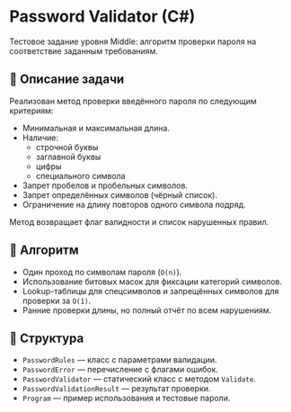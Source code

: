 # Password Validator (C#)

Тестовое задание уровня Middle: алгоритм проверки пароля на соответствие заданным требованиям.

## 📌 Описание задачи

Реализован метод проверки введённого пароля по следующим критериям:

- Минимальная и максимальная длина.
- Наличие:
  - строчной буквы
  - заглавной буквы
  - цифры
  - специального символа
- Запрет пробелов и пробельных символов.
- Запрет определённых символов (чёрный список).
- Ограничение на длину повторов одного символа подряд.

Метод возвращает флаг валидности и список нарушенных правил.

## 🧠 Алгоритм

- Один проход по символам пароля (`O(n)`).
- Использование битовых масок для фиксации категорий символов.
- Lookup-таблицы для спецсимволов и запрещённых символов для проверки за `O(1)`.
- Ранние проверки длины, но полный отчёт по всем нарушениям.

## 📂 Структура

- `PasswordRules` — класс с параметрами валидации.
- `PasswordError` — перечисление с флагами ошибок.
- `PasswordValidator` — статический класс с методом `Validate`.
- `PasswordValidationResult` — результат проверки.
- `Program` — пример использования и тестовые пароли.

